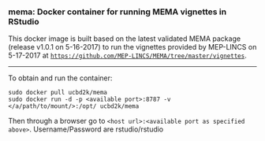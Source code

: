 ### mema: Docker container for running MEMA vignettes in RStudio

This docker image is built based on the latest validated MEMA package (release v1.0.1 on 5-16-2017) to run the vignettes provided by MEP-LINCS on 5-17-2017 at [`https://github.com/MEP-LINCS/MEMA/tree/master/vignettes`](https://github.com/MEP-LINCS/MEMA/tree/master/vignettes).

---
To obtain and run the container:

```
sudo docker pull ucbd2k/mema
sudo docker run -d -p <available port>:8787 -v </a/path/to/mount/>:/opt/ ucbd2k/mema
```

Then through a browser go to ```<host url>:<available port as specified above>```.
Username/Password are rstudio/rstudio
